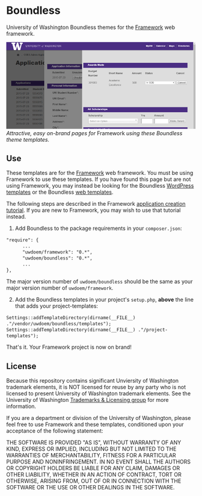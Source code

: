# Boundless

University of Washington Boundless themes for the [Framework](https://github.com/UWEnrollmentManagement/Framework) web framework.


![Boundless theme templates in action.](doc/assets/images/demo.png)<br>
*Attractive, easy on-brand pages for* Framework *using these Boundless theme templates.*

## Use

These templates are for the [Framework](https://github.com/UWEnrollmentManagement/Framework) web framework. You must be using Framework to use these templates. If you have found this page but are not using Framework, you may instead be looking for the Boundless [WordPress templates](https://github.com/uweb/uw-2014) or the Boundless [web templates](https://www.washington.edu/brand/web/).

The following steps are described in the Framework [application creation tutorial](https://github.com/UWEnrollmentManagement/Framework/blob/master/doc/application-creation.md). If you are new to Framework, you may wish to use that tutorial instead.

1. Add Boundless to the package requirements in your `composer.json`:

  ```
  "require": {
        ...
        "uwdoem/framework": "0.*",
        "uwdoem/boundless": "0.*",
        ...
  },
  ```
  
  The major version number of `uwdoem/boundless` should be the same as your major version number of `uwdoem/framework`.

2. Add the Boundless templates in your project's `setup.php`, **above** the line that adds your project-templates:
  ```
  Settings::addTemplateDirectory(dirname(__FILE__) ."/vendor/uwdoem/boundless/templates");
  Settings::addTemplateDirectory(dirname(__FILE__) ."/project-templates");
  ```
  
That's it. Your Framework project is now on brand!


## License

Because this repository contains significant Unviersity of Washington trademark elements, it is NOT licensed for reuse by any party who is not licensed to present University of Washington trademark elements. See the University of Washington [Trademarks & Licensing group](https://www.washington.edu/trademarks/) for more information.

If you are a department or division of the University of Washington, please feel free to use Framework and these templates, conditioned upon your acceptance of the following statement:

  THE SOFTWARE IS PROVIDED "AS IS", WITHOUT WARRANTY OF ANY KIND, EXPRESS OR IMPLIED, INCLUDING BUT NOT LIMITED TO THE WARRANTIES OF MERCHANTABILITY, FITNESS FOR A PARTICULAR PURPOSE AND NONINFRINGEMENT. IN NO EVENT SHALL THE AUTHORS OR COPYRIGHT HOLDERS BE LIABLE FOR ANY CLAIM, DAMAGES OR OTHER LIABILITY, WHETHER IN AN ACTION OF CONTRACT, TORT OR OTHERWISE, ARISING FROM, OUT OF OR IN CONNECTION WITH THE SOFTWARE OR THE USE OR OTHER DEALINGS IN THE SOFTWARE.
